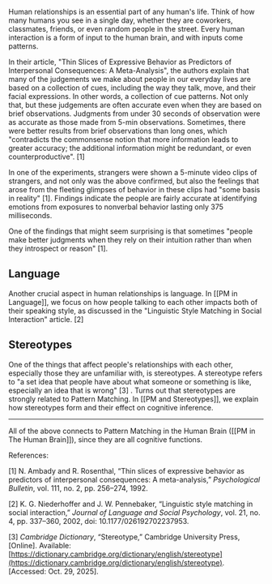 Human relationships is an essential part of any human's life. Think of how many humans you see in a single day, whether they are coworkers, classmates, friends, or even random people in the street. Every human interaction is a form of input to the human brain, and with inputs come patterns. 

In their article, "Thin Slices of Expressive Behavior as Predictors of Interpersonal Consequences: A Meta-Analysis", the authors explain that many of the judgements we make about people in our everyday lives are based on a collection of cues, including the way they talk, move, and their facial expressions. In other words, a collection of cue patterns. Not only that, but these judgements are often accurate even when they are based on brief observations. Judgments from under 30 seconds of observation were as accurate as those made from 5-min observations. Sometimes, there were better results from brief observations than long ones, which "contradicts the commonsense notion that more information leads to greater accuracy; the additional information might be redundant, or even counterproductive". [1] 

In one of the experiments, strangers were shown a 5-minute video clips of strangers, and not only was the above confirmed, but also the feelings that arose from the fleeting glimpses of behavior in these clips had "some basis in reality" [1]. Findings indicate the people are fairly accurate at identifying emotions from exposures to nonverbal behavior lasting only 375 milliseconds. 

One of the findings that might seem surprising is that sometimes "people make better judgments when they rely on their intuition rather than when they introspect or reason" [1].

## Language

Another crucial aspect in human relationships is language. In [[PM in Language]], we focus on how people talking to each other impacts both of their speaking style, as discussed in the "Linguistic Style Matching in Social Interaction" article. [2]

## Stereotypes

One of the things that affect people's relationships with each other, especially those they are unfamiliar with, is stereotypes. A stereotype refers to "a set idea that people have about what someone or something is like, especially an idea that is wrong" [3] . Turns out that stereotypes are strongly related to Pattern Matching. In [[PM and Stereotypes]], we explain how stereotypes form and their effect on cognitive inference.

-----

All of the above connects to Pattern Matching in the Human Brain ([[PM in The Human Brain]]), since they are all cognitive functions.



References:

[1] N. Ambady and R. Rosenthal, “Thin slices of expressive behavior as predictors of interpersonal consequences: A meta-analysis,” _Psychological Bulletin_, vol. 111, no. 2, pp. 256–274, 1992.

[2] K. G. Niederhoffer and J. W. Pennebaker, “Linguistic style matching in social interaction,” _Journal of Language and Social Psychology_, vol. 21, no. 4, pp. 337–360, 2002, doi: 10.1177/026192702237953.

[3] _Cambridge Dictionary_, “Stereotype,” Cambridge University Press, [Online]. Available: [https://dictionary.cambridge.org/dictionary/english/stereotype](https://dictionary.cambridge.org/dictionary/english/stereotype). [Accessed: Oct. 29, 2025].